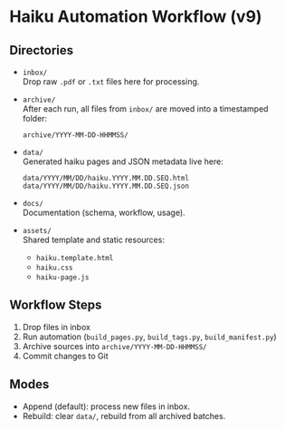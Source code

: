 # Haiku Automation Workflow (v9)

## Directories

- `inbox/`  
  Drop raw `.pdf` or `.txt` files here for processing.

- `archive/`  
  After each run, all files from `inbox/` are moved into a timestamped folder:  
  ```
  archive/YYYY-MM-DD-HHMMSS/
  ```

- `data/`  
  Generated haiku pages and JSON metadata live here:  
  ```
  data/YYYY/MM/DD/haiku.YYYY.MM.DD.SEQ.html
  data/YYYY/MM/DD/haiku.YYYY.MM.DD.SEQ.json
  ```

- `docs/`  
  Documentation (schema, workflow, usage).

- `assets/`  
  Shared template and static resources:
  - `haiku.template.html`
  - `haiku.css`
  - `haiku-page.js`

## Workflow Steps

1. Drop files in inbox  
2. Run automation (`build_pages.py`, `build_tags.py`, `build_manifest.py`)  
3. Archive sources into `archive/YYYY-MM-DD-HHMMSS/`  
4. Commit changes to Git  

## Modes

- Append (default): process new files in inbox.  
- Rebuild: clear `data/`, rebuild from all archived batches.
